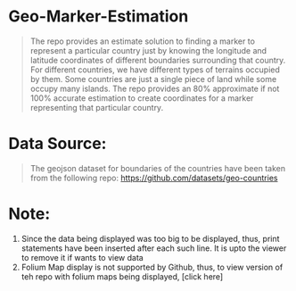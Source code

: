 # Geo-Marker-Estimation
>The repo provides an estimate solution to finding a marker to represent a particular country just by knowing the longitude and latitude coordinates of different boundaries surrounding that country. For different countries, we have different types of terrains occupied by them. Some countries are just a single piece of land while some occupy many islands. The repo provides an 80% approximate if not 100% accurate estimation to create coordinates for a marker representing that particular country.

# Data Source:
>The geojson dataset for boundaries of the countries have been taken from the following repo: https://github.com/datasets/geo-countries

# Note:
1. Since the data being displayed was too big to be displayed, thus, print statements have been inserted after each such line. It is upto the viewer to remove it if wants to view data
2. Folium Map display is not supported by Github, thus, to view version of teh repo with folium maps being displayed, [click here]

